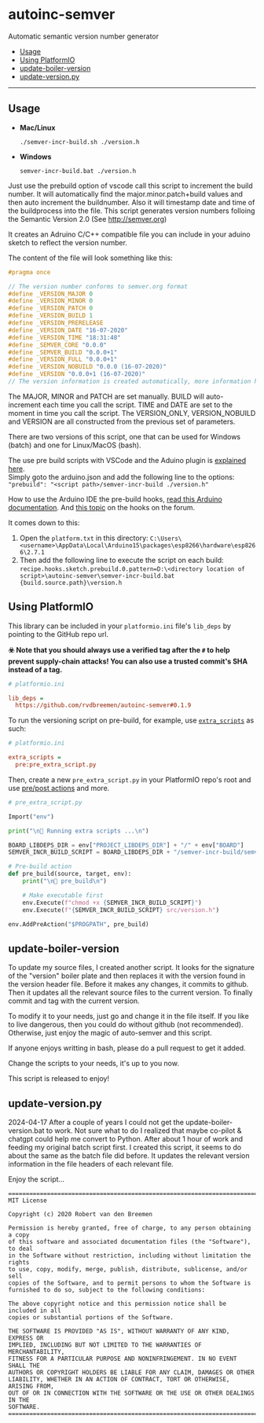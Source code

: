 # autoinc-semver

Automatic semantic version number generator

- [Usage](#usage)
- [Using PlatformIO](#using-platformio)
- [update-boiler-version](#update-boiler-version)
- [update-version.py](#update-versionpy)

---

## Usage

- **Mac/Linux**

  ```shell
  ./semver-incr-build.sh ./version.h
  ```

- **Windows**

  ```shell
  semver-incr-build.bat ./version.h
  ```

Just use the prebuild option of vscode call this script to increment the build number.
It will automatically find the major.minor.patch+build values and then auto increment the buildnumber.
Also it will timestamp date and time of the buildprocess into the file.
This script generates version numbers folloing the Semantic Version 2.0 (See <http://semver.org>)

It creates an Adruino C/C++ compatible file you can include in your aduino sketch to reflect the version number.

The content of the file will look something like this:

```C
#pragma once

// The version number conforms to semver.org format
#define _VERSION_MAJOR 0
#define _VERSION_MINOR 0
#define _VERSION_PATCH 0
#define _VERSION_BUILD 1
#define _VERSION_PRERELEASE
#define _VERSION_DATE "16-07-2020"
#define _VERSION_TIME "18:31:48"
#define _SEMVER_CORE "0.0.0"
#define _SEMVER_BUILD "0.0.0+1"
#define _VERSION_FULL "0.0.0+1"
#define _VERSION_NOBUILD "0.0.0 (16-07-2020)"
#define _VERSION "0.0.0+1 (16-07-2020)"
// The version information is created automatically, more information here: https://github.com/rvdbreemen/autoinc-semver
```

The MAJOR, MINOR and PATCH are set manually. BUILD will auto-increment each time you call the script. TIME and DATE are set to the moment in time you call the script. The VERSION_ONLY, VERSION_NOBUILD and VERSION are all constructed from the previous set of parameters.

There are two versions of this script, one that can be used for Windows (batch) and one for Linux/MacOS (bash).

The use pre build scripts with VSCode and the Aduino plugin is [explained here](https://github.com/Microsoft/vscode-arduino#options).  
Simply goto the arduino.json and add the following line to the options:  
`"prebuild": "<script path>/semver-incr-build ./version.h"`

How to use the Arduino IDE the pre-build hooks, [read this Arduino documentation](https://arduino.github.io/arduino-cli/platform-specification/#pre-and-post-build-hooks-since-arduino-ide-165). And [this topic](https://forum.arduino.cc/index.php?topic=586019.0) on the hooks on the forum.

It comes down to this:

1. Open the `platform.txt` in this directory: `C:\Users\<username>\AppData\Local\Arduino15\packages\esp8266\hardware\esp8266\2.7.1`
2. Then add the following line to execute the script on each build:
   `recipe.hooks.sketch.prebuild.0.pattern=D:\<directory location of script>\autoinc-semver\semver-incr-build.bat {build.source.path}\version.h`

## Using PlatformIO

This library can be included in your `platformio.ini` file's `lib_deps` by pointing to the GitHub repo url.

**☣️ Note that you should always use a verified tag after the `#` to help prevent supply-chain attacks! You can also use a trusted commit's SHA instead of a tag.**

```ini
# platformio.ini

lib_deps =
  https://github.com/rvdbreemen/autoinc-semver#0.1.9
```

To run the versioning script on pre-build, for example, use [`extra_scripts`](https://docs.platformio.org/en/latest/projectconf/sections/env/options/advanced/extra_scripts.html) as such:

```ini
# platformio.ini

extra_scripts =
  pre:pre_extra_script.py
```

Then, create a new `pre_extra_script.py` in your PlatformIO repo's root and use [pre/post actions](https://docs.platformio.org/en/latest/scripting/actions.html) and more.

```python
# pre_extra_script.py

Import("env")

print("\n🐍 Running extra scripts ...\n")

BOARD_LIBDEPS_DIR = env["PROJECT_LIBDEPS_DIR"] + "/" + env["BOARD"]
SEMVER_INCR_BUILD_SCRIPT = BOARD_LIBDEPS_DIR + "/semver-incr-build/semver-incr-build.sh"

# Pre-build action
def pre_build(source, target, env):
    print("\n🐍 pre_build\n")

    # Make executable first
    env.Execute(f"chmod +x {SEMVER_INCR_BUILD_SCRIPT}")
    env.Execute(f"{SEMVER_INCR_BUILD_SCRIPT} src/version.h")

env.AddPreAction("$PROGPATH", pre_build)
```

## update-boiler-version

To update my source files, I created another script. It looks for the signature of the "version" boiler plate
and then replaces it with the version found in the version header file. Before it makes any changes, it commits
to github. Then it updates all the relevant source files to the current version. To finally commit and tag with
the current version.

To modify it to your needs, just go and change it in the file itself. If you like to live dangerous, then you
could do without github (not recommended). Otherwise, just enjoy the magic of auto-semver and this script.

If anyone enjoys writting in bash, please do a pull request to get it added.

Change the scripts to your needs, it's up to you now.

This script is released to enjoy!

## update-version.py

2024-04-17 After a couple of years I could not get the update-boiler-version.bat to work. Not sure what to do
I realized that maybe co-pilot & chatgpt could help me convert to Python. After about 1 hour of work and feeding
my original batch script first. I created this script, it seems to do about the same as the batch file did before.
It updates the relevant version information in the file headers of each relevant file.

Enjoy the script...

```plain
=================================================================================
MIT License

Copyright (c) 2020 Robert van den Breemen

Permission is hereby granted, free of charge, to any person obtaining a copy
of this software and associated documentation files (the "Software"), to deal
in the Software without restriction, including without limitation the rights
to use, copy, modify, merge, publish, distribute, sublicense, and/or sell
copies of the Software, and to permit persons to whom the Software is
furnished to do so, subject to the following conditions:

The above copyright notice and this permission notice shall be included in all
copies or substantial portions of the Software.

THE SOFTWARE IS PROVIDED "AS IS", WITHOUT WARRANTY OF ANY KIND, EXPRESS OR
IMPLIED, INCLUDING BUT NOT LIMITED TO THE WARRANTIES OF MERCHANTABILITY,
FITNESS FOR A PARTICULAR PURPOSE AND NONINFRINGEMENT. IN NO EVENT SHALL THE
AUTHORS OR COPYRIGHT HOLDERS BE LIABLE FOR ANY CLAIM, DAMAGES OR OTHER
LIABILITY, WHETHER IN AN ACTION OF CONTRACT, TORT OR OTHERWISE, ARISING FROM,
OUT OF OR IN CONNECTION WITH THE SOFTWARE OR THE USE OR OTHER DEALINGS IN THE
SOFTWARE.
=================================================================================
```
